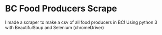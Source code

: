 # BC Food Producers Scrape
I made a scraper to make a csv of all food producers in BC! 
Using python 3 with BeautifulSoup and Selenium (chromeDriver)
